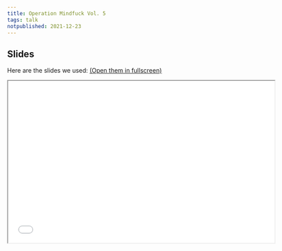 ```yaml
---
title: Operation Mindfuck Vol. 5
tags: talk
notpublished: 2021-12-23
---
```


## Slides

Here are the slides we used: [(Open them in fullscreen)](slides/)

<iframe src="slides/" width="620" height="378"></iframe>
